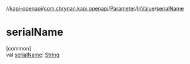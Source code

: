 //[kapi-openapi](../../../../index.md)/[com.chrynan.kapi.openapi](../../index.md)/[Parameter](../index.md)/[InValue](index.md)/[serialName](serial-name.md)

# serialName

[common]\
val [serialName](serial-name.md): [String](https://kotlinlang.org/api/latest/jvm/stdlib/kotlin/-string/index.html)
